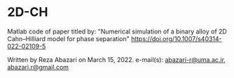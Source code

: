 # 2D-CH
Matlab code of paper titled by:
"Numerical simulation of a binary alloy of 2D Cahn–Hilliard model for phase separation"
https://doi.org/10.1007/s40314-022-02109-5
 
Written by Reza Abazari on March 15, 2022. 
e-mail(s): abazari-r@uma.ac.ir, abazari.r@gmail.com

